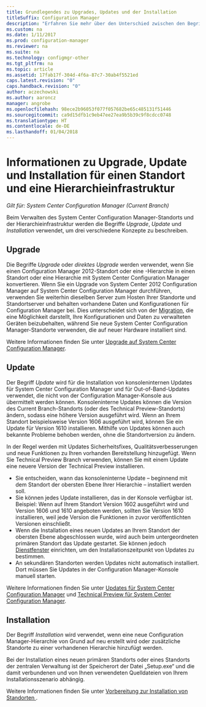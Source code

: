 ```yaml
---
title: Grundlegendes zu Upgrades, Updates und der Installation
titleSuffix: Configuration Manager
description: "Erfahren Sie mehr über den Unterschied zwischen den Begriffen Installation, Update und Upgrade beim Verwalten einer Configuration Manager-Infrastruktur."
ms.custom: na
ms.date: 1/11/2017
ms.prod: configuration-manager
ms.reviewer: na
ms.suite: na
ms.technology: configmgr-other
ms.tgt_pltfrm: na
ms.topic: article
ms.assetid: 17fab17f-304d-4f6a-87c7-30ab4f5521ed
caps.latest.revision: "0"
caps.handback.revision: "0"
author: aczechowski
ms.author: aaroncz
manager: angrobe
ms.openlocfilehash: 98ece2b96053f077f057682be65c485131f51446
ms.sourcegitcommit: ca9d15dfb1c9eb47ee27ea9b5b39c9f8cdcc0748
ms.translationtype: HT
ms.contentlocale: de-DE
ms.lasthandoff: 01/04/2018
---
```

# <a name="about-upgrade-update-and-install-for-site-and-hierarchy-infrastructure"></a>Informationen zu Upgrade, Update und Installation für einen Standort und eine Hierarchieinfrastruktur

*Gilt für: System Center Configuration Manager (Current Branch)*


Beim Verwalten des System Center Configuration Manager-Standorts und der Hierarchieinfrastruktur werden die Begriffe *Upgrade*, *Update* und *Installation* verwendet, um drei verschiedene Konzepte zu beschreiben.

## <a name="upgrade"></a>Upgrade
Die Begriffe *Upgrade* oder *direktes Upgrade* werden verwendet, wenn Sie einen Configuration Manager 2012-Standort oder eine -Hierarchie in einen Standort oder eine Hierarchie mit System Center Configuration Manager konvertieren.
Wenn Sie ein Upgrade von System Center 2012 Configuration Manager auf System Center Configuration Manager durchführen, verwenden Sie weiterhin dieselben Server zum Hosten Ihrer Standorte und Standortserver und behalten vorhandene Daten und Konfigurationen für Configuration Manager bei.  Dies unterscheidet sich von der [Migration](/sccm/core/migration/migrate-data-between-hierarchies), die eine Möglichkeit darstellt, Ihre Konfigurationen und Daten zu verwalteten Geräten beizubehalten, während Sie neue System Center Configuration Manager-Standorte verwenden, die auf neuer Hardware installiert sind.

Weitere Informationen finden Sie unter [Upgrade auf System Center Configuration Manager](/sccm/core/servers/deploy/install/upgrade-to-configuration-manager).



## <a name="update"></a>Update
Der Begriff *Update* wird für die Installation von konsoleninternen Updates für System Center Configuration Manager und für Out-of-Band-Updates verwendet, die nicht von der Configuration Manager-Konsole aus übermittelt werden können. Konsoleninterne Updates können die Version des Current Branch-Standorts (oder des Technical Preview-Standorts) ändern, sodass eine höhere Version ausgeführt wird. Wenn an Ihrem Standort beispielsweise Version 1606 ausgeführt wird, können Sie ein Update für Version 1610 installieren. Mithilfe von Updates können auch bekannte Probleme behoben werden, ohne die Standortversion zu ändern.      

In der Regel werden mit Updates Sicherheitsfixes, Qualitätsverbesserungen und neue Funktionen zu Ihren vorhanden Bereitstellung hinzugefügt. Wenn Sie Technical Preview Branch verwenden, können Sie mit einem Update eine neuere Version der Technical Preview installieren.
-   Sie entscheiden, wann das konsoleninterne Update – beginnend mit dem Standort der obersten Ebene Ihrer Hierarchie – installiert werden soll.
- Sie können jedes Update installieren, das in der Konsole verfügbar ist. Beispiel: Wenn auf Ihrem Standort Version 1602 ausgeführt wird und Version 1606 und 1610 angeboten werden, sollten Sie Version 1610 installieren, weil jede Version die Funktionen in zuvor veröffentlichten Versionen einschließt.
- Wenn die Installation eines neuen Updates an Ihrem Standort der obersten Ebene abgeschlossen wurde, wird auch beim untergeordneten primären Standort das Update gestartet. Sie können jedoch [Dienstfenster](/sccm/core/servers/manage/install-in-console-updates#a-namebkmkservicewindowa-service-windows-for-site-servers) einrichten, um den Installationszeitpunkt von Updates zu bestimmen.
- An sekundären Standorten werden Updates nicht automatisch installiert. Dort müssen Sie Updates in der Configuration Manager-Konsole manuell starten.

Weitere Informationen finden Sie unter [Updates für System Center Configuration Manager](/sccm/core/servers/manage/updates) und [Technical Preview für System Center Configuration Manager](/sccm/core/get-started/technical-preview).



## <a name="install"></a>Installation
Der Begriff *Installation* wird verwendet, wenn eine neue Configuration Manager-Hierarchie von Grund auf neu erstellt wird oder zusätzliche Standorte zu einer vorhandenen Hierarchie hinzufügt werden.  

Bei der Installation eines neuen primären Standorts oder eines Standorts der zentralen Verwaltung ist der Speicherort der Datei „Setup.exe“ und die damit verbundenen und von Ihnen verwendeten Quelldateien von Ihrem Installationsszenario abhängig.

Weitere Informationen finden Sie unter [Vorbereitung zur Installation von Standorten ](/sccm/core/servers/deploy/install/prepare-to-install-sites).
